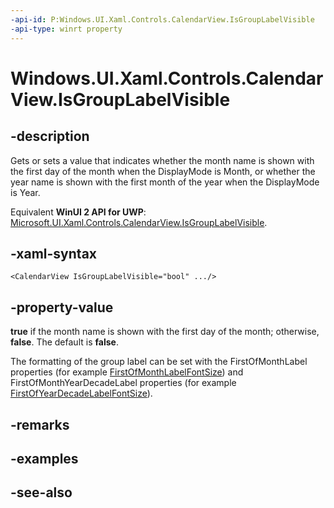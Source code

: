 ```yaml
---
-api-id: P:Windows.UI.Xaml.Controls.CalendarView.IsGroupLabelVisible
-api-type: winrt property
---
```


<!-- Property syntax
public bool IsGroupLabelVisible { get;  set; }
-->

# Windows.UI.Xaml.Controls.CalendarView.IsGroupLabelVisible

## -description
Gets or sets a value that indicates whether the month name is shown with the first day of the 
month when the DisplayMode is Month, or whether the year name is shown with the first month of the year 
when the DisplayMode is Year.

Equivalent **WinUI 2 API for UWP**: [Microsoft.UI.Xaml.Controls.CalendarView.IsGroupLabelVisible](/windows/winui/api/microsoft.ui.xaml.controls.calendarview.isgrouplabelvisible).

## -xaml-syntax
```xaml
<CalendarView IsGroupLabelVisible="bool" .../>
```


## -property-value
**true** if the month name is shown with the first day of the month; otherwise, **false**. The default is **false**.

The formatting of the group label can be set with the FirstOfMonthLabel properties
(for example [FirstOfMonthLabelFontSize](calendarview_firstofmonthlabelfontsize.md)) and
FirstOfMonthYearDecadeLabel properties
(for example [FirstOfYearDecadeLabelFontSize](calendarview_firstofyeardecadelabelfontsize.md)).
## -remarks

## -examples

## -see-also
